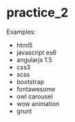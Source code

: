 # practice_2

Examples:

- html5
- javascript es6
- angularjs 1.5
- css3
- scss
- bootstrap
- fontawesome
- owl carousel
- wow animation
- grunt
